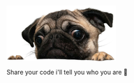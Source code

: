 ![Hi there](https://raw.githubusercontent.com/gurkanbicer/gurkanbicer/master/pug-2.png "Pug")

Share your code i'll tell you who you are 🥳
